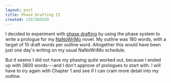 ```yaml
---
layout: post
title: Phase Drafting II
created: 1257303559
---
```

I decided to experiment with [phase drafting](http://www.mcdemarco.net/node/693) by using the phase system to write a prologue for my [NaNoWriMo](http://www.nanowrimo.org/) novel.  My outline was 180 words, with a target of 10 draft words per outline word.  Altogether this would have been just one day's writing on my usual NaNoWriMo schedule.

But it seems I did not have my phasing quite worked out, because I ended up with 3800 words---and I don't approve of prologues to start with.  I will have to try again with Chapter 1 and see if I can cram more detail into my outline.
